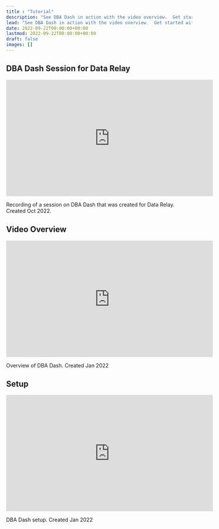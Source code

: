 ```yaml
---
title : "Tutorial"
description: "See DBA Dash in action with the video overview.  Get started with the setup video"
lead: "See DBA Dash in action with the video overview.  Get started with the setup video"
date: 2022-09-22T00:00:00+00:00
lastmod: 2022-09-22T00:00:00+00:00
draft: false
images: []
---
```

<h2>DBA Dash Session for Data Relay</h2>
<iframe width="560" height="315" src="https://www.youtube-nocookie.com/embed/pGro__GkeDM" title="YouTube video player" frameborder="0" allow="accelerometer; autoplay; clipboard-write; encrypted-media; gyroscope; picture-in-picture" referrerpolicy="strict-origin-when-cross-origin"  allowfullscreen></iframe>

Recording of a session on DBA Dash that was created for Data Relay.  Created Oct 2022.

<h2>Video Overview</h2>
<iframe width="560" height="315" src="https://www.youtube-nocookie.com/embed/X7e4zElOQ3c" title="YouTube video player" frameborder="0" allow="accelerometer; autoplay; clipboard-write; encrypted-media; gyroscope; picture-in-picture" referrerpolicy="strict-origin-when-cross-origin" allowfullscreen></iframe>

Overview of DBA Dash. Created Jan 2022
<br/>
<h2>Setup</h2>
<iframe width="560" height="315" src="https://www.youtube-nocookie.com/embed/GY_4L049dVU" title="YouTube video player" frameborder="0" allow="accelerometer; autoplay; clipboard-write; encrypted-media; gyroscope; picture-in-picture" referrerpolicy="strict-origin-when-cross-origin" allowfullscreen></iframe>

DBA Dash setup.  Created Jan 2022
</br>
</br>
